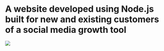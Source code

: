 # A website developed using Node.js built for new and existing customers of a social media growth tool
![](demo.gif)

